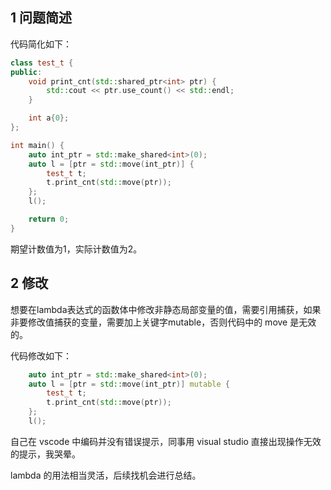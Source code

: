 ## 1 问题简述

代码简化如下：
```cpp
class test_t {
public:
    void print_cnt(std::shared_ptr<int> ptr) {
        std::cout << ptr.use_count() << std::endl;
    }

    int a{0};
};

int main() {
    auto int_ptr = std::make_shared<int>(0);
    auto l = [ptr = std::move(int_ptr)] {
        test_t t;
        t.print_cnt(std::move(ptr));
    };
    l();

    return 0;
}
```

期望计数值为1，实际计数值为2。

## 2 修改

想要在lambda表达式的函数体中修改非静态局部变量的值，需要引用捕获，如果非要修改值捕获的变量，需要加上关键字mutable，否则代码中的 move 是无效的。

代码修改如下：
```cpp
    auto int_ptr = std::make_shared<int>(0);
    auto l = [ptr = std::move(int_ptr)] mutable {
        test_t t;
        t.print_cnt(std::move(ptr));
    };
    l();
```

自己在 vscode 中编码并没有错误提示，同事用 visual studio 直接出现操作无效的提示，我哭晕。

lambda 的用法相当灵活，后续找机会进行总结。
